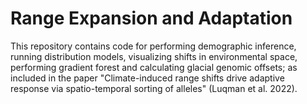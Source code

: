 # Range Expansion and Adaptation

  This repository contains code for performing demographic inference, running distribution models, visualizing shifts in environmental space, performing gradient forest and calculating glacial genomic offsets; as included in the paper "Climate-induced range shifts drive adaptive response via spatio-temporal sorting of alleles" (Luqman et al. 2022).


<!--https://user-images.githubusercontent.com/17685628/172891132-4126ad1c-5053-46b2-a2bf-da121ae7a0b6.mp4-->


<!--<video src="https://user-images.githubusercontent.com/17685628/172891132-4126ad1c-5053-46b2-a2bf-da121ae7a0b6.mp4"  width="1800" height="1320" class="d-block rounded-bottom-2 width-fit">-->
<!--</video>-->

